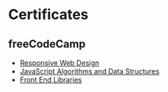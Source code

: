 # Certificates
## freeCodeCamp
- [Responsive Web Design](https://www.freecodecamp.org/certification/siminkovlad/responsive-web-design)
- [JavaScript Algorithms and Data Structures](https://www.freecodecamp.org/certification/siminkovlad/javascript-algorithms-and-data-structures)
- [Front End Libraries](https://www.freecodecamp.org/certification/siminkovlad/front-end-libraries)
